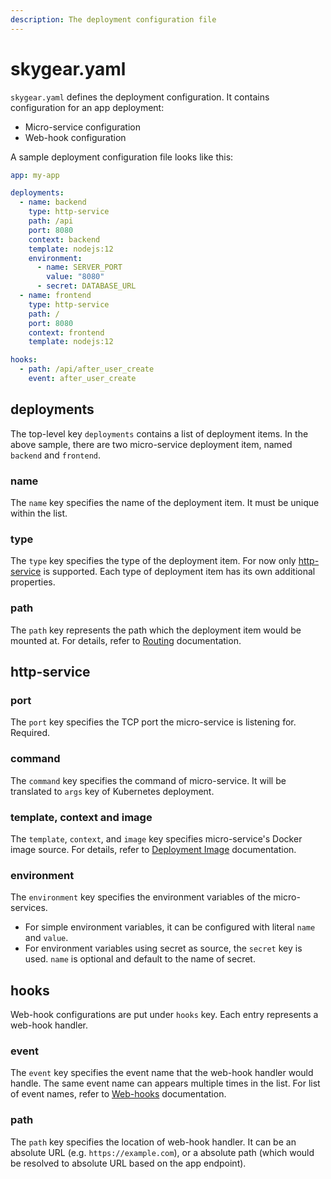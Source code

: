 ```yaml
---
description: The deployment configuration file
---
```


# skygear.yaml

`skygear.yaml` defines the deployment configuration. It contains configuration for an app deployment:

* Micro-service configuration
* Web-hook configuration

A sample deployment configuration file looks like this:

```yaml
app: my-app

deployments:
  - name: backend
    type: http-service
    path: /api
    port: 8080
    context: backend
    template: nodejs:12
    environment:
      - name: SERVER_PORT
        value: "8080"
      - secret: DATABASE_URL
  - name: frontend
    type: http-service
    path: /
    port: 8080
    context: frontend
    template: nodejs:12

hooks:
  - path: /api/after_user_create
    event: after_user_create
```

## deployments

The top-level key `deployments` contains a list of deployment items. In the above sample, there are two micro-service deployment item, named `backend` and `frontend`.

### name

The `name` key specifies the name of the deployment item. It must be unique within the list.

### type

The `type` key specifies the type of the deployment item. For now only [http-service](./#http-service) is supported. Each type of deployment item has its own additional properties.

### path

The `path` key represents the path which the deployment item would be mounted at. For details, refer to [Routing](routing.md) documentation.

## http-service

### port

The `port` key specifies the TCP port the micro-service is listening for. Required.

### command

The `command` key specifies the command of micro-service. It will be translated to `args` key of Kubernetes deployment.

### template, context and image

The `template`, `context`, and `image` key specifies micro-service's Docker image source. For details, refer to [Deployment Image](image-building.md) documentation.

### environment

The `environment` key specifies the environment variables of the micro-services.

* For simple environment variables, it can be configured with literal `name` and `value`.
* For environment variables using secret as source, the `secret` key is used. `name` is optional and default to the name of secret.

## hooks

Web-hook configurations are put under `hooks` key. Each entry represents a web-hook handler.

### event

The `event` key specifies the event name that the web-hook handler would handle. The same event name can appears multiple times in the list. For list of event names, refer to [Web-hooks](../../auth/web-hooks.md) documentation.

### path

The `path` key specifies the location of web-hook handler. It can be an absolute URL \(e.g. `https://example.com`\), or a absolute path \(which would be resolved to absolute URL based on the app endpoint\).



